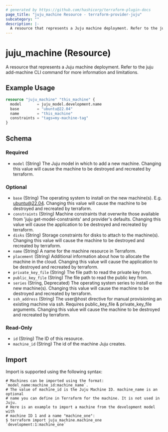 ```yaml
---
# generated by https://github.com/hashicorp/terraform-plugin-docs
page_title: "juju_machine Resource - terraform-provider-juju"
subcategory: ""
description: |-
  A resource that represents a Juju machine deployment. Refer to the juju add-machine CLI command for more information and limitations.
---
```


# juju_machine (Resource)

A resource that represents a Juju machine deployment. Refer to the juju add-machine CLI command for more information and limitations.

## Example Usage

```terraform
resource "juju_machine" "this_machine" {
  model       = juju_model.development.name
  base        = "ubuntu@22.04"
  name        = "this_machine"
  constraints = "tags=my-machine-tag"
}
```

<!-- schema generated by tfplugindocs -->
## Schema

### Required

- `model` (String) The Juju model in which to add a new machine. Changing this value will cause the machine to be destroyed and recreated by terraform.

### Optional

- `base` (String) The operating system to install on the new machine(s). E.g. ubuntu@22.04. Changing this value will cause the machine to be destroyed and recreated by terraform.
- `constraints` (String) Machine constraints that overwrite those available from 'juju get-model-constraints' and provider's defaults. Changing this value will cause the application to be destroyed and recreated by terraform.
- `disks` (String) Storage constraints for disks to attach to the machine(s). Changing this value will cause the machine to be destroyed and recreated by terraform.
- `name` (String) A name for the machine resource in Terraform.
- `placement` (String) Additional information about how to allocate the machine in the cloud. Changing this value will cause the application to be destroyed and recreated by terraform.
- `private_key_file` (String) The file path to read the private key from.
- `public_key_file` (String) The file path to read the public key from.
- `series` (String, Deprecated) The operating system series to install on the new machine(s). Changing this value will cause the machine to be destroyed and recreated by terraform.
- `ssh_address` (String) The user@host directive for manual provisioning an existing machine via ssh. Requires public_key_file & private_key_file arguments. Changing this value will cause the machine to be destroyed and recreated by terraform.

### Read-Only

- `id` (String) The ID of this resource.
- `machine_id` (String) The id of the machine Juju creates.

## Import

Import is supported using the following syntax:

```shell
# Machines can be imported using the format: `model_name:machine_id:machine_name`.
# The value of machine_id is the Juju Machine ID. machine_name is an optional 
# name you can define in Terraform for the machine. It is not used in Juju.
# Here is an example to import a machine from the development model with 
# machine ID 1 and a name "machine_one":
$ terraform import juju_machine.machine_one `development:1:machine_one`
```
